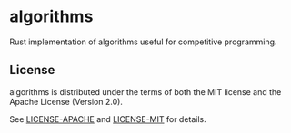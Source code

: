 # algorithms

Rust implementation of algorithms useful for competitive programming.

## License

algorithms is distributed under the terms of both the MIT license and the Apache License (Version 2.0).

See [LICENSE-APACHE](LICENSE-APACHE) and [LICENSE-MIT](LICENSE-MIT) for details.
